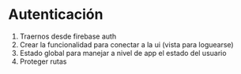 # Autenticación

1. Traernos desde firebase auth
2. Crear la funcionalidad para conectar a la ui (vista para loguearse)
3. Estado global para manejar a nivel de app el estado del usuario
4. Proteger rutas